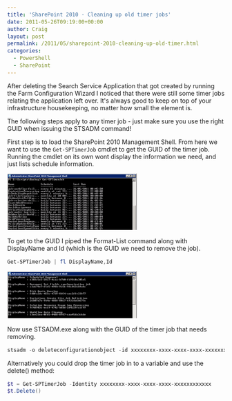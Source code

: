 ```yaml
---
title: 'SharePoint 2010 - Cleaning up old timer jobs'
date: 2011-05-26T09:19:00+00:00
author: Craig
layout: post
permalink: /2011/05/sharepoint-2010-cleaning-up-old-timer.html
categories:
  - PowerShell
  - SharePoint
---
```

After deleting the Search Service Application that got created by running the Farm Configuration Wizard I noticed that there were still some timer jobs relating the application left over. It's always good to keep on top of your infrastructure housekeeping, no matter how small the element is.

<!--more-->

The following steps apply to any timer job - just make sure you use the right GUID when issuing the STSADM command!

First step is to load the SharePoint 2010 Management Shell. From here we want to use the ```Get-SPTimerJob``` cmdlet to get the GUID of the timer job. Running the cmdlet on its own wont display the information we need, and just lists schedule information.

![Get-SPTimerJob](/assets/images/Get-SPTimerjob-300x131.png)

To get to the GUID I piped the Format-List command along with DisplayName and Id (which is the GUID we need to remove the job).

```PowerShell
Get-SPTimerJob | fl DisplayName,Id
```

![Get-SPTimerJob](/assets/images/Get-SPTimerJobFL-300x109.png)

Now use STSADM.exe along with the GUID of the timer job that needs removing.

```PowerShell
stsadm -o deleteconfigurationobject -id xxxxxxxx-xxxx-xxxx-xxxx-xxxxxxxxxxxx
```

Alternatively you could drop the timer job in to a variable and use the delete() method:

```PowerShell
$t = Get-SPTimerJob -Identity xxxxxxxx-xxxx-xxxx-xxxx-xxxxxxxxxxxx
$t.Delete()
```
